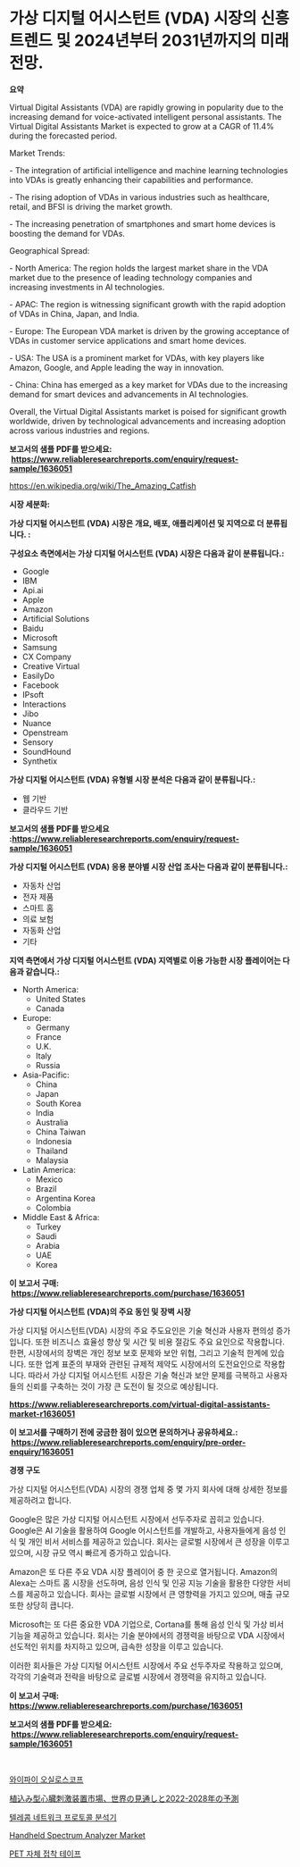 <p><h1>가상 디지털 어시스턴트 (VDA) 시장의 신흥 트렌드 및 2024년부터 2031년까지의 미래 전망.</h1></p><p><strong>요약</strong></p>
<p><p>Virtual Digital Assistants (VDA) are rapidly growing in popularity due to the increasing demand for voice-activated intelligent personal assistants. The Virtual Digital Assistants Market is expected to grow at a CAGR of 11.4% during the forecasted period.</p><p>Market Trends:</p><p>- The integration of artificial intelligence and machine learning technologies into VDAs is greatly enhancing their capabilities and performance.</p><p>- The rising adoption of VDAs in various industries such as healthcare, retail, and BFSI is driving the market growth.</p><p>- The increasing penetration of smartphones and smart home devices is boosting the demand for VDAs.</p><p>Geographical Spread:</p><p>- North America: The region holds the largest market share in the VDA market due to the presence of leading technology companies and increasing investments in AI technologies.</p><p>- APAC: The region is witnessing significant growth with the rapid adoption of VDAs in China, Japan, and India.</p><p>- Europe: The European VDA market is driven by the growing acceptance of VDAs in customer service applications and smart home devices.</p><p>- USA: The USA is a prominent market for VDAs, with key players like Amazon, Google, and Apple leading the way in innovation.</p><p>- China: China has emerged as a key market for VDAs due to the increasing demand for smart devices and advancements in AI technologies.</p><p>Overall, the Virtual Digital Assistants market is poised for significant growth worldwide, driven by technological advancements and increasing adoption across various industries and regions.</p></p>
<p><strong>보고서의 샘플 PDF를 받으세요: &nbsp;<a href="https://www.reliableresearchreports.com/enquiry/request-sample/1636051">https://www.reliableresearchreports.com/enquiry/request-sample/1636051</a></strong></p>
<p><a href="https://en.wikipedia.org/wiki/The_Amazing_Catfish">https://en.wikipedia.org/wiki/The_Amazing_Catfish</a></p>
<p><strong>시장 세분화:</strong></p>
<p><strong> 가상 디지털 어시스턴트 (VDA) 시장은 개요, 배포, 애플리케이션 및 지역으로 더 분류됩니다. :</strong></p>
<p><strong>구성요소 측면에서는 가상 디지털 어시스턴트 (VDA) 시장은 다음과 같이 분류됩니다.:</strong></p>
<p><ul><li>Google</li><li>IBM</li><li>Api.ai</li><li>Apple</li><li>Amazon</li><li>Artificial Solutions</li><li>Baidu</li><li>Microsoft</li><li>Samsung</li><li>CX Company</li><li>Creative Virtual</li><li>EasilyDo</li><li>Facebook</li><li>IPsoft</li><li>Interactions</li><li>Jibo</li><li>Nuance</li><li>Openstream</li><li>Sensory</li><li>SoundHound</li><li>Synthetix</li></ul></p>
<p><strong> 가상 디지털 어시스턴트 (VDA) 유형별 시장 분석은 다음과 같이 분류됩니다.:</strong></p>
<p><ul><li>웹 기반</li><li>클라우드 기반</li></ul></p>
<p><strong>보고서의 샘플 PDF를 받으세요 :<a href="https://www.reliableresearchreports.com/enquiry/request-sample/1636051">https://www.reliableresearchreports.com/enquiry/request-sample/1636051</a></strong></p>
<p><strong> 가상 디지털 어시스턴트 (VDA) 응용 분야별 시장 산업 조사는 다음과 같이 분류됩니다.:</strong></p>
<p><ul><li>자동차 산업</li><li>전자 제품</li><li>스마트 홈</li><li>의료 보험</li><li>자동화 산업</li><li>기타</li></ul></p>
<p><strong>지역 측면에서 가상 디지털 어시스턴트 (VDA) 지역별로 이용 가능한 시장 플레이어는 다음과 같습니다.:</strong></p>
<p><ul>
    <li>
        North America:
        <ul>
            <li>United States</li>
            <li>Canada</li>
        </ul>
    </li>
    <li>
        Europe:
        <ul>
            <li>Germany</li>
            <li>France</li>
            <li>U.K.</li>
            <li>Italy</li>
            <li>Russia</li>
        </ul>
    </li>
    <li>
        Asia-Pacific:
        <ul>
            <li>China</li>
            <li>Japan</li>
            <li>South Korea</li>
            <li>India</li>
            <li>Australia</li>
            <li>China Taiwan</li>
            <li>Indonesia</li>
            <li>Thailand</li>
            <li>Malaysia</li>
        </ul>
    </li>
    <li>
        Latin America:
        <ul>
            <li>Mexico</li>
            <li>Brazil</li>
            <li>Argentina Korea</li>
            <li>Colombia</li>
        </ul>
    </li>
    <li>
        Middle East & Africa:
        <ul>
            <li>Turkey</li>
            <li>Saudi</li>
            <li>Arabia</li>
            <li>UAE</li>
            <li>Korea</li>
        </ul>
    </li>
    </ul></p>
<p><strong>이 보고서 구매: &nbsp;<a href="https://www.reliableresearchreports.com/purchase/1636051">https://www.reliableresearchreports.com/purchase/1636051</a></strong></p>
<p><strong>가상 디지털 어시스턴트 (VDA)의 주요 동인 및 장벽 시장</strong></p>
<p><p>가상 디지털 어시스턴트(VDA) 시장의 주요 주도요인은 기술 혁신과 사용자 편의성 증가입니다. 또한 비즈니스 효율성 향상 및 시간 및 비용 절감도 주요 요인으로 작용합니다. 한편, 시장에서의 장벽은 개인 정보 보호 문제와 보안 위협, 그리고 기술적 한계에 있습니다. 또한 업계 표준의 부재와 관련된 규제적 제약도 시장에서의 도전요인으로 작용합니다. 따라서 가상 디지털 어시스턴트 시장은 기술 혁신과 보안 문제를 극복하고 사용자들의 신뢰를 구축하는 것이 가장 큰 도전이 될 것으로 예상됩니다.</p></p>
<p><strong><a href="https://www.reliableresearchreports.com/virtual-digital-assistants-market-r1636051">https://www.reliableresearchreports.com/virtual-digital-assistants-market-r1636051</a></strong></p>
<p><strong>이 보고서를 구매하기 전에 궁금한 점이 있으면 문의하거나 공유하세요.: &nbsp;<a href="https://www.reliableresearchreports.com/enquiry/pre-order-enquiry/1636051">https://www.reliableresearchreports.com/enquiry/pre-order-enquiry/1636051</a></strong></p>
<p><strong>경쟁 구도</strong></p>
<p><p>가상 디지털 어시스턴트(VDA) 시장의 경쟁 업체 중 몇 가지 회사에 대해 상세한 정보를 제공하려고 합니다.</p><p>Google은 많은 가상 디지털 어시스턴트 시장에서 선두주자로 꼽히고 있습니다. Google은 AI 기술을 활용하여 Google 어시스턴트를 개발하고, 사용자들에게 음성 인식 및 개인 비서 서비스를 제공하고 있습니다. 회사는 글로벌 시장에서 큰 성장을 이루고 있으며, 시장 규모 역시 빠르게 증가하고 있습니다.</p><p>Amazon은 또 다른 주요 VDA 시장 플레이어 중 한 곳으로 열거됩니다. Amazon의 Alexa는 스마트 홈 시장을 선도하며, 음성 인식 및 인공 지능 기술을 활용한 다양한 서비스를 제공하고 있습니다. 회사는 글로벌 시장에서 큰 영향력을 가지고 있으며, 매출 규모 또한 상당히 큽니다.</p><p>Microsoft는 또 다른 중요한 VDA 기업으로, Cortana를 통해 음성 인식 및 가상 비서 기능을 제공하고 있습니다. 회사는 기술 분야에서의 경쟁력을 바탕으로 VDA 시장에서 선도적인 위치를 차지하고 있으며, 급속한 성장을 이루고 있습니다.</p><p>이러한 회사들은 가상 디지털 어시스턴트 시장에서 주요 선두주자로 작용하고 있으며, 각각의 기술력과 전략을 바탕으로 글로벌 시장에서 경쟁력을 유지하고 있습니다.</p></p>
<p><strong>이 보고서 구매: &nbsp; <a href="https://www.reliableresearchreports.com/purchase/1636051">https://www.reliableresearchreports.com/purchase/1636051</a></strong></p>
<p><strong>보고서의 샘플 PDF를 받으세요: &nbsp;<a href="https://www.reliableresearchreports.com/enquiry/request-sample/1636051">https://www.reliableresearchreports.com/enquiry/request-sample/1636051</a></strong><strong></strong></p>
<p>&nbsp;</p>
<p><p><a href="https://github.com/Nicolasrown5/Market-Research-Report-List-1/blob/main/8651331139820.md">와이파이 오실로스코프</a></p><p><a href="https://medium.com/@bobbieratke2023/%E5%9F%8B%E3%82%81%E8%BE%BC%E3%81%BF%E5%BC%8F%E5%BF%83%E8%87%93%E5%88%BA%E6%BF%80%E8%A3%85%E7%BD%AE%E5%B8%82%E5%A0%B4-%E3%82%B0%E3%83%AD%E3%83%BC%E3%83%90%E3%83%AB%E5%B1%95%E6%9C%9B%E3%81%A82022%E5%B9%B4%E3%81%8B%E3%82%892028%E5%B9%B4%E3%81%AE%E4%BA%88%E6%B8%AC%E5%B8%82%E5%A0%B4%E8%A6%8F%E6%A8%A1%E3%81%AF-%E5%B9%B4%E9%96%93%E6%88%90%E9%95%B7%E7%8E%87-%E3%81%A7%E6%8B%A1%E5%A4%A7%E3%81%97%E3%81%A6%E3%81%8A%E3%82%8A-%E3%81%93%E3%81%AE%E3%83%AC%E3%83%9D%E3%83%BC%E3%83%88%E3%81%AF-%E5%B8%82%E5%A0%B4%E3%82%BB%E3%82%B0%E3%83%A1%E3%83%B3%E3%83%86%E3%83%BC%E3%82%B7%E3%83%A7%E3%83%B3-%E6%88%90%E9%95%B7%E3%81%8A%E3%82%88%E3%81%B32024%E5%B9%B4%E3%81%8B%E3%82%892031%E5%B9%B4%E3%81%AE%E4%BA%88%E6%B8%AC%E5%88%86%E6%9E%90%E3%82%92-7325d72ddeb1">植込み型心臓刺激装置市場、世界の見通しと2022-2028年の予測</a></p><p><a href="https://github.com/rcabello548/Market-Research-Report-List-1/blob/main/3253079139819.md">텔레콤 네트워크 프로토콜 분석기</a></p><p><a href="https://issuu.com/reportprime-2/docs/handheld-spectrum-analyzer-market-size-2030.pptx">Handheld Spectrum Analyzer Market</a></p><p><a href="https://medium.com/@tomienow676/2024%EB%85%84%EB%B6%80%ED%84%B0-2031%EB%85%84%EA%B9%8C%EC%A7%80-pet-%EC%A0%91%EC%B0%A9-%ED%85%8C%EC%9D%B4%ED%94%84-%EC%8B%9C%EC%9E%A5-%EC%A0%84%EB%A7%9D%EA%B3%BC-%EC%98%88%EC%B8%A1-819ab7139fba">PET 자체 접착 테이프</a></p></p>